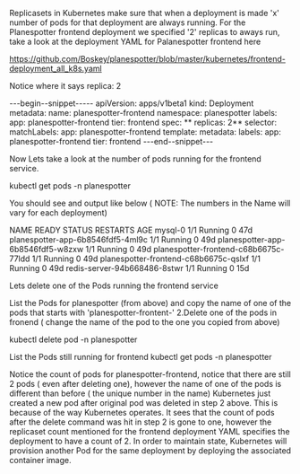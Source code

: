 Replicasets in Kubernetes make sure that when a deployment is made 'x' number of pods for that deployment are always running. For the Planespotter frontend deployment we specified '2' replicas to aways run, take a look at the deployment YAML for Palanespotter frontend here

https://github.com/Boskey/planespotter/blob/master/kubernetes/frontend-deployment_all_k8s.yaml

Notice where it says replica: 2

---begin--snippet----- apiVersion: apps/v1beta1 kind: Deployment metadata: name: planespotter-frontend namespace: planespotter labels: app: planespotter-frontend tier: frontend spec: ** replicas: 2** selector: matchLabels: app: planespotter-frontend template: metadata: labels: app: planespotter-frontend tier: frontend ---end--snippet---

Now Lets take a look at the number of pods running for the frontend service.

kubectl get pods -n planespotter

You should see and output like below ( NOTE: The numbers in the Name will vary for each deployment)

NAME READY STATUS RESTARTS AGE mysql-0 1/1 Running 0 47d planespotter-app-6b8546fdf5-4ml9c 1/1 Running 0 49d planespotter-app-6b8546fdf5-w8zxw 1/1 Running 0 49d planespotter-frontend-c68b6675c-77ldd 1/1 Running 0 49d planespotter-frontend-c68b6675c-qslxf 1/1 Running 0 49d redis-server-94b668486-8stwr 1/1 Running 0 15d

Lets delete one of the Pods running the frontend service

List the Pods for planespotter (from above) and copy the name of one of the pods that starts with 'planespotter-frontent-'
2.Delete one of the pods in fronend ( change the name of the pod to the one you copied from above)

kubectl delete pod <name of your planespotter-frontend-pod> -n planespotter

List the Pods still running for frontend
kubectl get pods -n planespotter

Notice the count of pods for planespotter-frontend, notice that there are still 2 pods ( even after deleting one), however the name of one of the pods is different than before ( the unique number in the name) Kubernetes just created a new pod after original pod was deleted in step 2 above. This is because of the way Kubernetes operates. It sees that the count of pods after the delete command was hit in step 2 is gone to one, however the replicaset count mentioned for the frontend deployment YAML specifies the deployment to have a count of 2. In order to maintain state, Kubernetes will provision another Pod for the same deployment by deploying the associated container image.